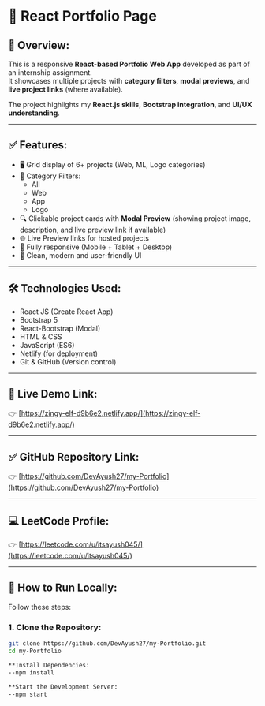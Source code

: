 # 🚀 React Portfolio Page

## 📌 Overview:

This is a responsive **React-based Portfolio Web App** developed as part of an internship assignment.  
It showcases multiple projects with **category filters**, **modal previews**, and **live project links** (where available).

The project highlights my **React.js skills**, **Bootstrap integration**, and **UI/UX understanding**.

---

## ✅ Features:

- 🖥️ Grid display of 6+ projects (Web, ML, Logo categories)
- 🎨 Category Filters:
  - All
  - Web
  - App
  - Logo
- 🔍 Clickable project cards with **Modal Preview** (showing project image, description, and live preview link if available)
- 🌐 Live Preview links for hosted projects
- 📱 Fully responsive (Mobile + Tablet + Desktop)
- 🎨 Clean, modern and user-friendly UI

---

## 🛠️ Technologies Used:

- React JS (Create React App)
- Bootstrap 5
- React-Bootstrap (Modal)
- HTML & CSS
- JavaScript (ES6)
- Netlify (for deployment)
- Git & GitHub (Version control)

---

## 🚀 Live Demo Link:

👉 [https://zingy-elf-d9b6e2.netlify.app/](https://zingy-elf-d9b6e2.netlify.app/)

---

## ✅ GitHub Repository Link:

👉 [https://github.com/DevAyush27/my-Portfolio](https://github.com/DevAyush27/my-Portfolio)

---

## 💻 LeetCode Profile:

👉 [https://leetcode.com/u/itsayush045/](https://leetcode.com/u/itsayush045/)

---

## 📂 How to Run Locally:

Follow these steps:

### 1. Clone the Repository:

```bash
git clone https://github.com/DevAyush27/my-Portfolio.git
cd my-Portfolio

**Install Dependencies:
--npm install

**Start the Development Server:
--npm start


